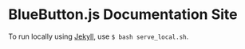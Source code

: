 # BlueButton.js Documentation Site

To run locally using [Jekyll](http://jekyllrb.com), use `$ bash serve_local.sh`.
